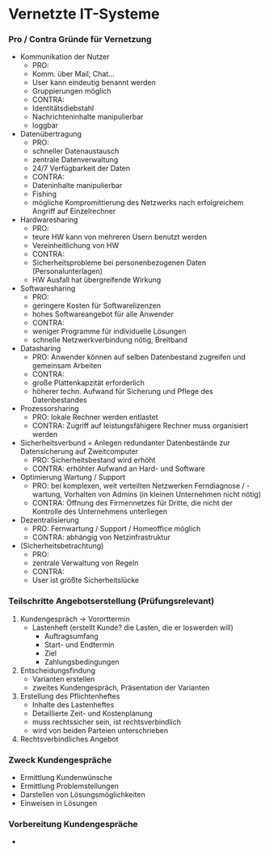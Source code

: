 # Vernetzte IT-Systeme

### Pro / Contra Gründe für Vernetzung
- Kommunikation der Nutzer
	- PRO:
	- Komm. über Mail, Chat...
	- User kann eindeutig benannt werden
	- Gruppierungen möglich
	- CONTRA:
	- Identitätsdiebstahl
	- Nachrichteninhalte manipulierbar
	- loggbar
- Datenübertragung
	- PRO:
	- schneller Datenaustausch
	- zentrale Datenverwaltung
	- 24/7 Verfügbarkeit der Daten
	- CONTRA:
	- Dateninhalte manipulierbar
	- Fishing
	- mögliche Kompromittierung des Netzwerks nach erfolgreichem Angriff
	auf Einzelrechner
- Hardwaresharing
	- PRO:
	- teure HW kann von mehreren Usern benutzt werden
	- Vereinheitlichung von HW
	- CONTRA:
	- Sicherheitsprobleme bei personenbezogenen Daten (Personalunterlagen)
	- HW Ausfall hat übergreifende Wirkung
- Softwaresharing
	- PRO:
	- geringere Kosten für Softwarelizenzen
	- hohes Softwareangebot für alle Anwender
	- CONTRA:
	- weniger Programme für individuelle Lösungen
	- schnelle Netzwerkverbindung nötig, Breitband
- Datasharing
	- PRO: Anwender können auf selben Datenbestand zugreifen und gemeinsam
	  Arbeiten
	- CONTRA:
	- große Plattenkapzität erforderlich
	- höherer techn. Aufwand für Sicherung und Pflege des Datenbestandes
- Prozessorsharing
	- PRO: lokale Rechner werden entlastet
	- CONTRA: Zugriff auf leistungsfähigere Rechner muss organisiert
	werden
- Sicherheitsverbund
	= Anlegen redundanter Datenbestände zur	Datensicherung auf
	Zweitcomputer 
	- PRO: Sicherheitsbestand wird erhöht
	- CONTRA: erhöhter Aufwand an Hard- und Software
- Optimierung Wartung / Support
	- PRO: bei komplexen, weit verteilten Netzwerken Ferndiagnose / -
	wartung, Vorhalten von Admins (in kleinen Unternehmen nicht nötig)
	- CONTRA: Öffnung des Firmennetzes für Dritte, die nicht der Kontrolle
	  des Unternehmens unterliegen
- Dezentralisierung
	- PRO: Fernwartung / Support / Homeoffice möglich
	- CONTRA: abhängig von Netzinfrastruktur
- (Sicherheitsbetrachtung)
	- PRO:
	- zentrale Verwaltung von Regeln
	- CONTRA:
	- User ist größte Sicherheitslücke

### Teilschritte Angebotserstellung (Prüfungsrelevant)
1. Kundengespräch -> Vororttermin
	- Lastenheft (erstellt Kunde? die Lasten, die er loswerden will)
		- Auftragsumfang
		- Start- und Endtermin
		- Ziel
		- Zahlungsbedingungen
2. Entscheidungsfindung
	- Varianten erstellen
	- zweites Kundengespräch, Präsentation der Varianten
3. Erstellung des Pflichtenheftes
	- Inhalte des Lastenheftes
	- Detaillierte Zeit- und Kostenplanung
	- muss rechtssicher sein, ist rechtsverbindlich
	- wird von beiden Parteien unterschrieben
4. Rechtsverbindliches Angebot

### Zweck Kundengespräche
- Ermittlung Kundenwünsche
- Ermittlung Problemstellungen
- Darstellen von Lösungsmöglichkeiten
- Einweisen in Lösungen

### Vorbereitung Kundengespräche
- 
